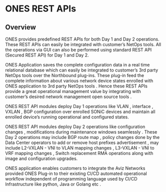 # ONES REST APIs

## Overview

ONES provides predefined REST APIs for both Day 1 and Day 2 operations. These REST APIs can easily  be integrated with customer’s  NetOps tools. All the operations via GUI can also be performed using standard REST API (Secured REST API) for Day 1 and Day 2.

ONES Application saves the complete configuration data in a real time relational database which can easily be integrated to customer’s 3rd party NetOps  tools over the Northbound plug-ins.  These plug-in feed the complete  information about various network device states enrolled with ONES application to 3rd party NetOps tools . Hence these REST APIs provide a great operational management value by integrating with customer’s desired network management open source tools .

ONES REST API modules deploy Day 1 operations like VLAN , interface , VXLAN , BGP configuration over enrolled SONiC devices and maintain all enrolled device’s  running operational and configured states. 

ONES REST API modules deploy Day 2 operations like configuration changes , modifications during maintenance windows seamlessly . These Day 2 operations may include BGP route map , policy changes done by the Data Center operators to add or remove host prefixes advertisement , may include L2-VXLAN - VNI to VLAN mapping changes , L3-VXLAN - VNI to VRF mapping changes , Switch replacement RMA operations along with image and configuration upgrades.

ONES application enables customers to integrate the Aviz Networks provided ONES Plug-in to their existing CI/CD automated operational workflow independent of programming language used by CI/CD Infrastructure like python, Java or Golang etc .

